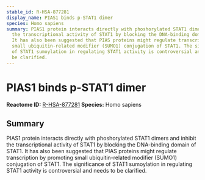 ```yaml
---
stable_id: R-HSA-877281
display_name: PIAS1 binds p-STAT1 dimer
species: Homo sapiens
summary: PIAS1 protein interacts directly with phoshorylated STAT1 dimers and inhibit
  the transcriptional activity of STAT1 by blocking the DNA-binding domain of STAT1.
  It has also been suggested that PIAS proteins might regulate transcription by promoting
  small ubiquitin-related modifier (SUMO1) conjugation of STAT1. The significance
  of STAT1 sumoylation in regulating STAT1 activity is controversial and needs to
  be clarified.
---
```


# PIAS1 binds p-STAT1 dimer
**Reactome ID:** [R-HSA-877281](https://reactome.org/content/detail/R-HSA-877281)
**Species:** Homo sapiens

## Summary

PIAS1 protein interacts directly with phoshorylated STAT1 dimers and inhibit the transcriptional activity of STAT1 by blocking the DNA-binding domain of STAT1. It has also been suggested that PIAS proteins might regulate transcription by promoting small ubiquitin-related modifier (SUMO1) conjugation of STAT1. The significance of STAT1 sumoylation in regulating STAT1 activity is controversial and needs to be clarified.
